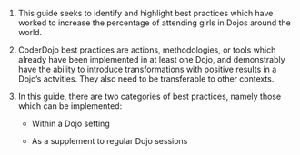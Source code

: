 

1. This guide seeks to identify and highlight best practices which have worked to increase the percentage of attending girls in Dojos around the world.

2. CoderDojo best practices are actions, methodologies, or tools which already have been implemented in at least one Dojo, and demonstrably have the ability to introduce transformations with positive results in a Dojo’s actvities. They also need to be transferable to other contexts.

3. In this guide, there are two categories of best practices, namely those which can be implemented:

   * Within a Dojo setting

   * As a supplement to regular Dojo sessions





